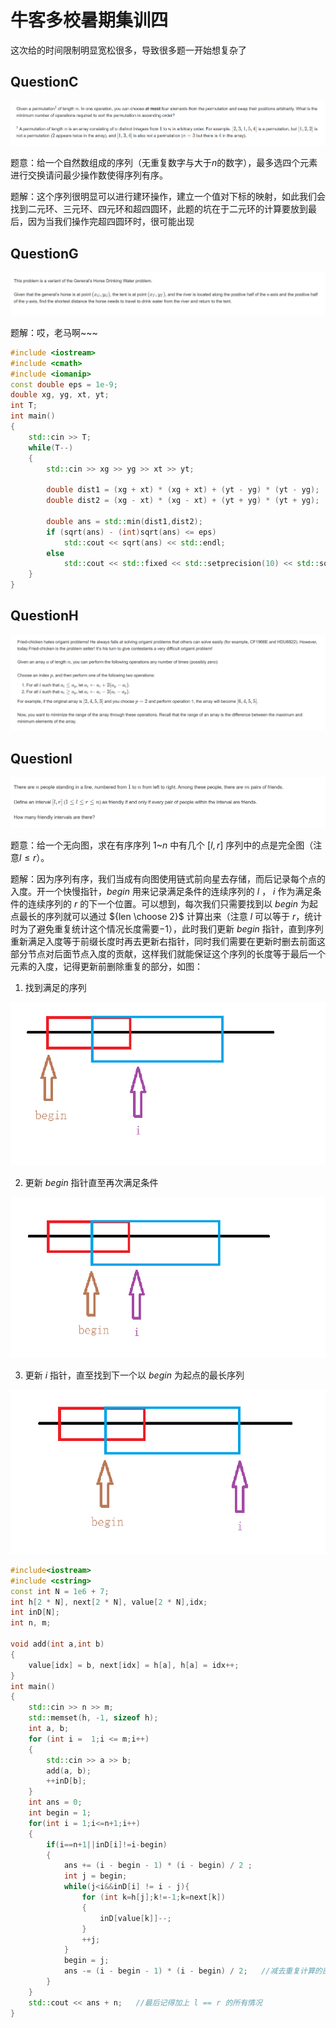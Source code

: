 # 牛客多校暑期集训四

这次给的时间限制明显宽松很多，导致很多题一开始想复杂了

## QuestionC

![QuestionC](./pic/QuestionC.png)

题意：给一个自然数组成的序列（无重复数字与大于$n$的数字），最多选四个元素进行交换请问最少操作数使得序列有序。

题解：这个序列很明显可以进行建环操作，建立一个值对下标的映射，如此我们会找到二元环、三元环、四元环和超四圆环，此题的坑在于二元环的计算要放到最后，因为当我们操作完超四圆环时，很可能出现

## QuestionG

![QuestionG](./pic/QuestionG.png)

题解：哎，老马啊~~~

```cpp
#include <iostream>
#include <cmath>
#include <iomanip>
const double eps = 1e-9;
double xg, yg, xt, yt;
int T;
int main()
{
	std::cin >> T;
	while(T--)
	{
		std::cin >> xg >> yg >> xt >> yt;

		double dist1 = (xg + xt) * (xg + xt) + (yt - yg) * (yt - yg);
		double dist2 = (xg - xt) * (xg - xt) + (yt + yg) * (yt + yg);

		double ans = std::min(dist1,dist2);
		if (sqrt(ans) - (int)sqrt(ans) <= eps)
			std::cout << sqrt(ans) << std::endl;
		else
			std::cout << std::fixed << std::setprecision(10) << std::sqrt(ans) << std::endl;
	}
}
```

## QuestionH

![QuestionH](./pic/QuestionH.png)

## QuestionI

![QuestionI](./pic/QuestionI.png)

题意：给一个无向图，求在有序序列 $1$~$n$ 中有几个 $[l,r]$ 序列中的点是完全图（注意$l\leq r$）。

题解：因为序列有序，我们当成有向图使用链式前向星去存储，而后记录每个点的入度。开一个快慢指针，$begin$ 用来记录满足条件的连续序列的 $l$ ， $i$ 作为满足条件的连续序列的 $r$ 的下一个位置。可以想到，每次我们只需要找到以 $begin$ 为起点最长的序列就可以通过 ${len \choose 2}$ 计算出来（注意 $l$ 可以等于 $r$，统计时为了避免重复统计这个情况长度需要$-1$），此时我们更新 $begin$ 指针，直到序列重新满足入度等于前缀长度时再去更新右指针，同时我们需要在更新时删去前面这部分节点对后面节点入度的贡献，这样我们就能保证这个序列的长度等于最后一个元素的入度，记得更新前删除重复的部分，如图：

1. 找到满足的序列

![I-1](./pic/I-1.png)

2. 更新 $begin$ 指针直至再次满足条件

![I-2](./pic/I-2.png)

3. 更新 $i$ 指针，直至找到下一个以 $begin$ 为起点的最长序列

![I-3](./pic/I-3.png)

```cpp
#include<iostream>
#include <cstring>
const int N = 1e6 + 7;
int h[2 * N], next[2 * N], value[2 * N],idx;
int inD[N];
int n, m;

void add(int a,int b)
{
	value[idx] = b, next[idx] = h[a], h[a] = idx++;
}
int main()
{
	std::cin >> n >> m;
	std::memset(h, -1, sizeof h);
	int a, b;
	for (int i =  1;i <= m;i++)
	{
		std::cin >> a >> b;
		add(a, b);
		++inD[b];
	}
	int ans = 0;
	int begin = 1;
	for(int i = 1;i<=n+1;i++)
	{
		if(i==n+1||inD[i]!=i-begin)
		{
			ans += (i - begin - 1) * (i - begin) / 2 ;
			int j = begin;
			while(j<i&&inD[i] != i - j){
				for (int k=h[j];k!=-1;k=next[k])
				{
					inD[value[k]]--;
				}
				++j;
			}
			begin = j;
			ans -= (i - begin - 1) * (i - begin) / 2;   //减去重复计算的部分
		}
	}
	std::cout << ans + n;   //最后记得加上 l == r 的所有情况
}
```